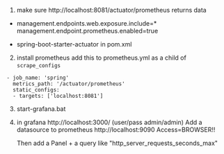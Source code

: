 
1) make sure http://localhost:8081/actuator/prometheus returns data
- management.endpoints.web.exposure.include=*
  management.endpoint.prometheus.enabled=true
  
- spring-boot-starter-actuator in pom.xml

2) install prometheus
add this to prometheus.yml as a child of `scrape_configs`
```
- job_name: 'spring'
  metrics_path: '/actuator/prometheus'
  static_configs:
  - targets: ['localhost:8081']
```

3) start-grafana.bat

4) in grafana http://localhost:3000/
   (user/pass  admin/admin)
   Add a datasource to prometheus http://localhost:9090  Access=BROWSER!!
   
   Then add a Panel + a query like "http_server_requests_seconds_max"